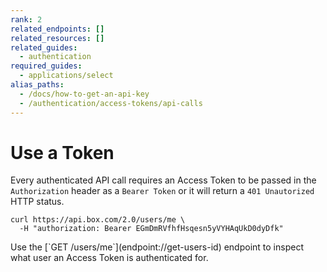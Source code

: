```yaml
---
rank: 2
related_endpoints: []
related_resources: []
related_guides: 
  - authentication
required_guides:
  - applications/select
alias_paths: 
  - /docs/how-to-get-an-api-key 
  - /authentication/access-tokens/api-calls
---
```


# Use a Token

Every authenticated API call requires an Access Token to be passed in the
`Authorization` header as a `Bearer Token` or it will return a `401 Unautorized`
HTTP status.

```curl
curl https://api.box.com/2.0/users/me \
  -H "authorization: Bearer EGmDmRVfhfHsqesn5yVYHAqUkD0dyDfk"
```

<Message>
  Use the [`GET /users/me`](endpoint://get-users-id) endpoint to inspect what
  user an Access Token is authenticated for.
</Message>
